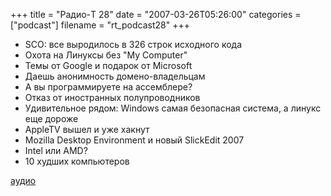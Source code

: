 +++
title = "Радио-T 28"
date = "2007-03-26T05:26:00"
categories = ["podcast"]
filename = "rt_podcast28"
+++


- SCO: все выродилось в 326 строк исходного кода
- Охота на Линуксы без "My Computer"
- Темы от Google и подарок от Microsoft
- Даешь анонимность домено-владельцам
- А вы программируете на ассемблере?
- Отказ от иностранных полупроводников
- Удивительное рядом: Windows самая безопасная система, а линукс еще дороже
- AppleTV вышел и уже хакнут
- Mozilla Desktop Environment и новый SlickEdit 2007
- Intel или AMD?
- 10 худших компьютеров

[аудио](http://cdn.radio-t.com/rt_podcast28.mp3)
<audio src="http://cdn.radio-t.com/rt_podcast28.mp3" preload="none"></audio>
